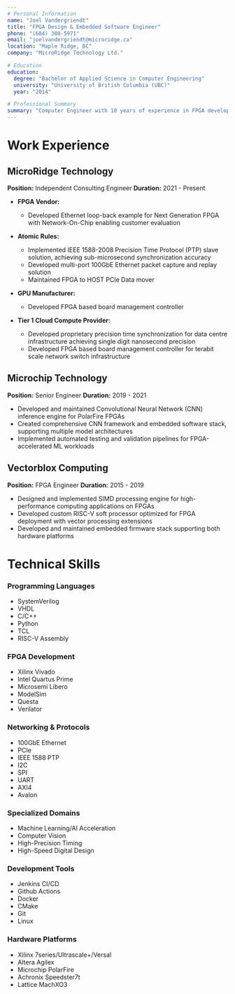 ```yaml
---
# Personal Information
name: "Joel Vandergriendt"
title: "FPGA Design & Embedded Software Engineer"
phone: "(604) 308-5971"
email: "joelvandergriendt@microridge.ca"
location: "Maple Ridge, BC"
company: "MicroRidge Technology Ltd."

# Education
education:
  degree: "Bachelor of Applied Science in Computer Engineering"
  university: "University of British Columbia (UBC)"
  year: "2014"

# Professional Summary
summary: "Computer Engineer with 10 years of experience in FPGA development, high-performance computing, and embedded systems. Proven track record delivering complex solutions for Fortune 500 companies, hyperscalers, and leading technology firms. Expert in machine learning acceleration, high-speed networking protocols, and precision timing systems."
---
```


# Work Experience

## MicroRidge Technology
**Position:** Independent Consulting Engineer
**Duration:** 2021 - Present

- **FPGA Vendor:**
  - Developed Ethernet loop-back example for Next Generation FPGA with Network-On-Chip enabling customer evaluation

- **Atomic Rules:**
  - Implemented IEEE 1588-2008 Precision Time Protocol (PTP) slave solution, achieving sub-microsecond synchronization accuracy
  - Developed multi-port 100GbE Ethernet packet capture and replay solution
  - Maintained FPGA to HOST PCIe Data mover

- **GPU Manufacturer:**
  - Developed FPGA based board management controller

- **Tier 1 Cloud Compute Provider:**
  - Developed proprietary precision time synchronization for data centre infrastructure achieving single digit nanosecond precision
  - Developed FPGA based board management controller for terabit scale network switch infrastructure

## Microchip Technology
**Position:** Senior Engineer
**Duration:** 2019 - 2021

- Developed and maintained Convolutional Neural Network (CNN) inference engine for PolarFire FPGAs
- Created comprehensive CNN framework and embedded software stack, supporting multiple model architectures
- Implemented automated testing and validation pipelines for FPGA-accelerated ML workloads

## Vectorblox Computing
**Position:** FPGA Engineer
**Duration:** 2015 - 2019

- Designed and implemented SIMD processing engine for high-performance computing applications on FPGAs
- Developed custom RISC-V soft processor optimized for FPGA deployment with vector processing extensions
- Developed and maintained embedded firmware stack supporting both hardware platforms

# Technical Skills

### Programming Languages
- SystemVerilog
- VHDL
- C/C++
- Python
- TCL
- RISC-V Assembly

### FPGA Development
- Xilinx Vivado
- Intel Quartus Prime
- Microsemi Libero
- ModelSim
- Questa
- Verilator

### Networking & Protocols
- 100GbE Ethernet
- PCIe
- IEEE 1588 PTP
- I2C
- SPI
- UART
- AXI4
- Avalon

### Specialized Domains
- Machine Learning/AI Acceleration
- Computer Vision
- High-Precision Timing
- High-Speed Digital Design

### Development Tools
- Jenkins CI/CD
- Github Actions
- Docker
- CMake
- Git
- Linux

### Hardware Platforms
- Xilinx 7series/Ultrascale+/Versal
- Altera Agilex
- Microchip PolarFire
- Achronix Speedster7t
- Lattice MachXO3
